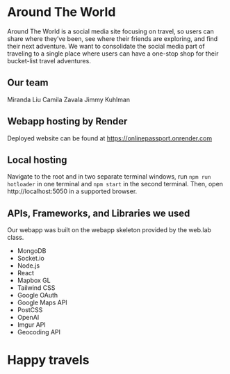 # Around The World

Around The World is a social media site focusing on travel, so users can share where they’ve been, see where their friends are exploring, and find their next adventure. We want to consolidate the social media part of traveling to a single place where users can have a one-stop shop for their bucket-list travel adventures.

## Our team

Miranda Liu
Camila Zavala
Jimmy Kuhlman

## Webapp hosting by Render

Deployed website can be found at https://onlinepassport.onrender.com

## Local hosting

Navigate to the root and in two separate terminal windows, run `npm run hotloader` in one terminal and `npm start` in the second terminal. Then, open http://localhost:5050 in a supported browser.

## APIs, Frameworks, and Libraries we used

Our webapp was built on the webapp skeleton provided by the web.lab class.

- MongoDB 
- Socket.io
- Node.js
- React
- Mapbox GL
- Tailwind CSS
- Google OAuth
- Google Maps API
- PostCSS
- OpenAI
- Imgur API
- Geocoding API

# Happy travels
